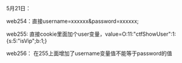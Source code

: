 5月21日：

web254：直接username=xxxxxx&password=xxxxxx;

web255:  直接cookie里面加个user变量，value=O:11:"ctfShowUser":1:{s:5:"isVip";b:1;}

web256： 在255上面增加了username变量值不能等于password的值

